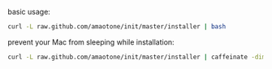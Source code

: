 basic usage:

```bash
curl -L raw.github.com/amaotone/init/master/installer | bash
```

prevent your Mac from sleeping while installation:

```bash
curl -L raw.github.com/amaotone/init/master/installer | caffeinate -dim bash
```
